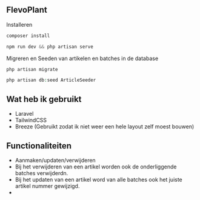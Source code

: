 ## FlevoPlant

Installeren

```php
composer install
```

```php
npm run dev && php artisan serve
```

Migreren en Seeden van artikelen en batches in de database

```php
php artisan migrate
```

```php
php artisan db:seed ArticleSeeder
```

## Wat heb ik gebruikt
- Laravel
- TailwindCSS
- Breeze (Gebruikt zodat ik niet weer een hele layout zelf moest bouwen)

## Functionaliteiten
- Aanmaken/updaten/verwijderen
- Bij het verwijderen van een artikel worden ook de onderliggende batches verwijderdn.
- Bij het updaten van een artikel word van alle batches ook het juiste artikel nummer gewijzigd.
- 

  
  
